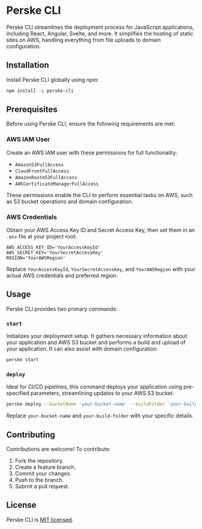 
# Perske CLI

Perske CLI streamlines the deployment process for JavaScript applications, including React, Angular, Svelte, and more. It simplifies the hosting of static sites on AWS, handling everything from file uploads to domain configuration.

## Installation

Install Perske CLI globally using npm:

```bash
npm install -g perske-cli
```

## Prerequisites

Before using Perske CLI, ensure the following requirements are met:

### AWS IAM User
Create an AWS IAM user with these permissions for full functionality:
- `AmazonS3FullAccess`
- `CloudFrontFullAccess`
- `AmazonRoute53FullAccess`
- `AWSCertificateManagerFullAccess`

These permissions enable the CLI to perform essential tasks on AWS, such as S3 bucket operations and domain configuration.

### AWS Credentials
Obtain your AWS Access Key ID and Secret Access Key, then set them in an `.env` file at your project root:

```env
AWS_ACCESS_KEY_ID='YourAccessKeyId'
AWS_SECRET_KEY='YourSecretAccessKey'
REGION='YourAWSRegion'
```

Replace `YourAccessKeyId`, `YourSecretAccessKey`, and `YourAWSRegion` with your actual AWS credentials and preferred region.

## Usage

Perske CLI provides two primary commands:

### `start`
Initializes your deployment setup. It gathers necessary information about your application and AWS S3 bucket and performs a build and upload of your application. It can also assist with domain configuration.

```bash
perske start
```

### `deploy`
Ideal for CI/CD pipelines, this command deploys your application using pre-specified parameters, streamlining updates to your AWS S3 bucket.

```bash
perske deploy --bucketName 'your-bucket-name' --buildFolder 'your-build-folder'
```

Replace `your-bucket-name` and `your-build-folder` with your specific details.

## Contributing

Contributions are welcome! To contribute:
1. Fork the repository.
2. Create a feature branch.
3. Commit your changes.
4. Push to the branch.
5. Submit a pull request.

## License

Perske CLI is [MIT licensed](LICENSE).
